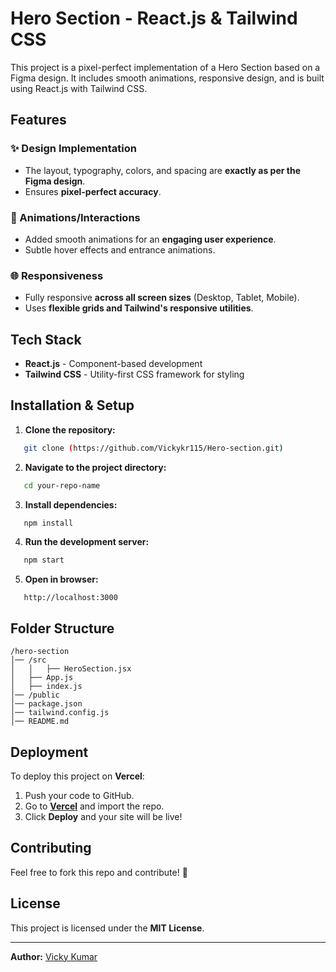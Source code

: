 # Hero Section - React.js & Tailwind CSS

This project is a pixel-perfect implementation of a Hero Section based on a Figma design. It includes smooth animations, responsive design, and is built using React.js with Tailwind CSS.

## Features

### ✨ Design Implementation
- The layout, typography, colors, and spacing are **exactly as per the Figma design**.
- Ensures **pixel-perfect accuracy**.

### 🌟 Animations/Interactions
- Added smooth animations for an **engaging user experience**.
- Subtle hover effects and entrance animations.

### 🌐 Responsiveness
- Fully responsive **across all screen sizes** (Desktop, Tablet, Mobile).
- Uses **flexible grids and Tailwind's responsive utilities**.

## Tech Stack
- **React.js** - Component-based development
- **Tailwind CSS** - Utility-first CSS framework for styling

## Installation & Setup

1. **Clone the repository:**
```sh
   git clone (https://github.com/Vickykr115/Hero-section.git)
```

2. **Navigate to the project directory:**
```sh
   cd your-repo-name
```

3. **Install dependencies:**
```sh
   npm install
```

4. **Run the development server:**
```sh
   npm start
```

5. **Open in browser:**
```
   http://localhost:3000
```

## Folder Structure
```
/hero-section
│── /src
│   │   ├── HeroSection.jsx
│   ├── App.js
│   ├── index.js
│── /public
│── package.json
│── tailwind.config.js
│── README.md
```

## Deployment
To deploy this project on **Vercel**:
1. Push your code to GitHub.
2. Go to **[Vercel](https://vercel.com/)** and import the repo.
3. Click **Deploy** and your site will be live!

## Contributing
Feel free to fork this repo and contribute! 🚀

## License
This project is licensed under the **MIT License**.

---

**Author:** [Vicky Kumar](https://github.com/vickykr115)

